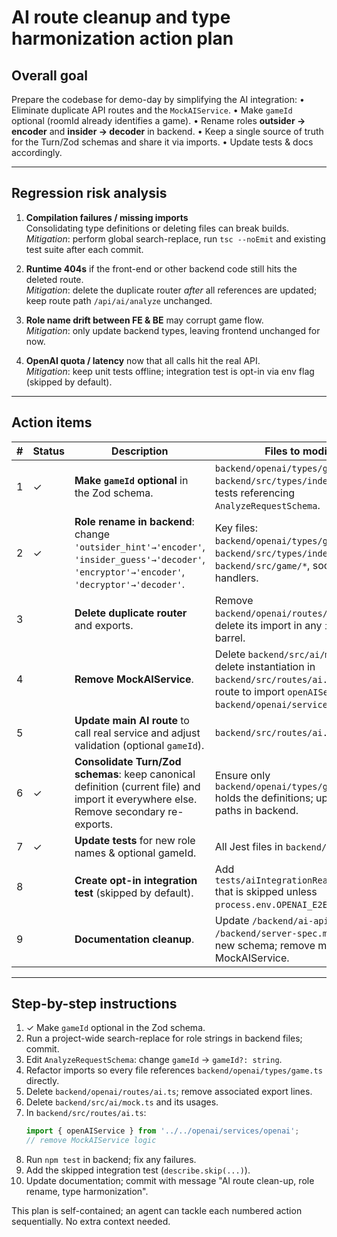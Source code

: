 # AI route cleanup and type harmonization action plan

## Overall goal
Prepare the codebase for demo-day by simplifying the AI integration:
• Eliminate duplicate API routes and the `MockAIService`.
• Make `gameId` optional (roomId already identifies a game).
• Rename roles **outsider → encoder** and **insider → decoder** in backend.
• Keep a single source of truth for the Turn/Zod schemas and share it via imports.
• Update tests & docs accordingly.

---

## Regression risk analysis
1. **Compilation failures / missing imports**  
   Consolidating type definitions or deleting files can break builds.  
   *Mitigation*: perform global search-replace, run `tsc --noEmit` and existing test suite after each commit.

2. **Runtime 404s** if the front-end or other backend code still hits the deleted route.  
   *Mitigation*: delete the duplicate router *after* all references are updated; keep route path `/api/ai/analyze` unchanged.

3. **Role name drift between FE & BE** may corrupt game flow.  
   *Mitigation*: only update backend types, leaving frontend unchanged for now.

4. **OpenAI quota / latency** now that all calls hit the real API.  
   *Mitigation*: keep unit tests offline; integration test is opt-in via env flag (skipped by default).

---

## Action items

| # | Status | Description | Files to modify |
|---|--------|-------------|----------------|
|1| ✓ |**Make `gameId` optional** in the Zod schema.|`backend/openai/types/game.ts`, `backend/src/types/index.ts`, any tests referencing `AnalyzeRequestSchema`.|
|2| ✓ |**Role rename in backend**: change `'outsider_hint'→'encoder'`, `'insider_guess'→'decoder'`, `'encryptor'→'encoder'`, `'decryptor'→'decoder'`. |Key files: `backend/openai/types/game.ts`, `backend/src/types/index.ts`, `backend/src/game/*`, socket handlers.|
|3| |**Delete duplicate router** and exports.|Remove `backend/openai/routes/ai.ts`; delete its import in any `index.ts` barrel.|
|4| |**Remove MockAIService**.|Delete `backend/src/ai/mock.ts`; delete instantiation in `backend/src/routes/ai.ts`; update route to import `openAIService` from `backend/openai/services/openai.ts`.|
|5| |**Update main AI route** to call real service and adjust validation (optional `gameId`).|`backend/src/routes/ai.ts`|
|6| ✓ |**Consolidate Turn/Zod schemas**: keep canonical definition (current file) and import it everywhere else. Remove secondary re-exports.|Ensure only `backend/openai/types/game.ts` holds the definitions; update import paths in backend.|
|7| ✓ |**Update tests** for new role names & optional gameId.|All Jest files in `backend/tests`.|
|8| |**Create opt-in integration test** (skipped by default).|Add `tests/aiIntegrationReal.test.ts` that is skipped unless `process.env.OPENAI_E2E==='true'`.|
|9| |**Documentation cleanup**.|Update `/backend/ai-api-docs.md` & `/backend/server-spec.md` with the new schema; remove mention of MockAIService.|

---

## Step-by-step instructions
1. ✓ Make `gameId` optional in the Zod schema.
2. Run a project-wide search-replace for role strings in backend files; commit.
3. Edit `AnalyzeRequestSchema`: change `gameId` → `gameId?: string`.
4. Refactor imports so every file references `backend/openai/types/game.ts` directly.
5. Delete `backend/openai/routes/ai.ts`; remove associated export lines.
6. Delete `backend/src/ai/mock.ts` and its usages.
7. In `backend/src/routes/ai.ts`:
   ```ts
   import { openAIService } from '../../openai/services/openai';
   // remove MockAIService logic
   ```
8. Run `npm test` in backend; fix any failures.
9. Add the skipped integration test (`describe.skip(...)`).
10. Update documentation; commit with message "AI route clean-up, role rename, type harmonization".

This plan is self-contained; an agent can tackle each numbered action sequentially. No extra context needed. 